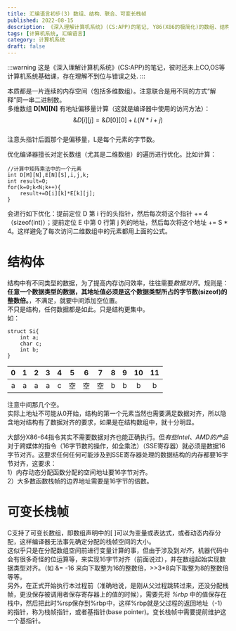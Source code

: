 ```yaml
---
title: 汇编语言初步(3) 数组、结构、联合、可变长栈帧
published: 2022-08-15
description: 《深入理解计算机系统》(CS:APP)的笔记, Y86(X86的极简化)的数组、结构、联合、可变长栈帧.
tags: [计算机系统, 汇编语言]
category: 计算机系统
draft: false
---
```


:::warning
这是《深入理解计算机系统》(CS:APP)的笔记，彼时还未上CO,OS等计算机系统基础课，存在理解不到位与错误之处.
:::

本质都是一片连续的内存空间（包括多维数组）。注意联合是用不同的方式“解释”同一串二进制数。  
多维数组 **D\[M]\[N]** 有地址偏移量计算（这就是编译器中使用的访问方法）：  
$$ \&D[i][j]=\&D[0][0]+L(N*i+j)$$  
注意头指针后面那个是偏移量，L是每个元素的字节数。  
  
优化编译器擅长对定长数组（尤其是二维数组）的遍历进行优化。比如计算：  
```  
//计算中矩阵乘法中的一个元素  
int D[M][N],E[N][S],i,j,k;  
int result=0;  
for(k=0;k<N;k++){  
	result+=D[i][k]*E[k][j];  
}  
```  
会进行如下优化：提前定位 D 第 i 行的头指针，然后每次将这个指针 += 4（sizeof(int)）；提前定位 E 中第 0 行第 j 列的地址，然后每次将这个地址 += S \* 4。这样避免了每次访问二维数组中的元素都用上面的公式。  

# 结构体  
结构中有不同类型的数据，为了提高内存访问效率，往往需要*数据对齐*。规则是：**任意一个数据类型的数据，其地址值必须是这个数据类型所占的字节数(sizeof)的整数倍。**，不满足，就要中间添加空位置。  
不只是结构，任何数据都是如此。只是结构更集中。  
如：  
```  
struct Si{  
	int a;  
	char c;  
	int b;  
}  
```  
|0|1|2|3|4|5|6|7|8|9|10|11|  
|:-:|:-:|:-:|:-:|:-:|:-:|:-:|:-:|:-:|:-:|:-:|:-:|  
|a|a|a|a|c|空|空|空|b|b|b|b|  

注意中间那几个空。  
实际上地址不可能从0开始，结构的第一个元素当然也需要满足数据对齐，所以隐含地对结构有了数据对齐的要求，如果是在结构数组中，就十分明显。  
  
大部分X86-64指令其实不需要数据对齐也能正确执行。但*有些Intel、AMD的产品*对于跨媒体的指令（16字节数的操作，如全乘法）（SSE寄存器）就必须是数据16字节对齐。这要求任何任何可能涉及到SSE寄存器处理的数据结构的内存都要16字节对齐，这要求：  
1）内存动态分配函数分配的空间地址要16字节对齐。  
2）大多数函数栈帧的边界地址需要是16字节的倍数。  
  
# 可变长栈帧  
C支持了可变长数组，即数组声明中的\[ ]可以为变量或表达式，或者动态内存分配，这样编译器无法事先确定分配的栈帧空间的大小。  
这似乎只是在分配数组空间前进行变量计算的事，但由于涉及到*对齐*，机器代码中会有很多奇怪的位运算等，来实现16字节对齐（前面说过），并在数组起始实现数据类型对齐。（如 &= -16 来向下取整为16的整数倍，>>3\*8向下取整为8的整数倍等等。  
另外，在正式开始执行本过程前（准确地说，是刚从父过程跳转过来，还没分配栈帧，更没保存被调用者保存寄存器上的值的时候），需要先将 *%rbp* 中的值保存在栈中，然后把此时%rsp保存到%rbp中，这样%rbp就是父过程的返回地址（-1）的指针，称为栈帧指针，或者基指针(base pointer)。变长栈帧中需要提前维护这一个基指针。  
